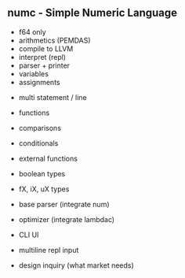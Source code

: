 ## numc - Simple Numeric Language

+ f64 only
+ arithmetics (PEMDAS)
+ compile to LLVM
+ interpret (repl)
+ parser + printer
+ variables
+ assignments

- multi statement / line

- functions
- comparisons
- conditionals
- external functions

- boolean types
- fX, iX, uX types

- base parser (integrate num)

- optimizer (integrate lambdac)

- CLI UI

- multiline repl input

- design inquiry (what market needs)
